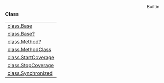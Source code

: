<div style="float:right"><span class="builtin">Builtin</span></div>

### Class

|     |
| --- |
| [class.Base](<Class/class.Base.md>) |
| [class.Base?](<Class/class.Base?.md>) |
| [class.Method?](<Class/class.Method?.md>) |
| [class.MethodClass](<Class/class.MethodClass.md>) |
| [class.StartCoverage](<Class/class.StartCoverage.md>) |
| [class.StopCoverage](<Class/class.StopCoverage.md>) |
| [class.Synchronized](<Class/class.Synchronized.md>) |

